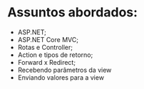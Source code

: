 <h1>Assuntos abordados:</h1>
<ul>  
  <li>ASP.NET;</li>
  <li>ASP.NET Core MVC;</li>
  <li>Rotas e Controller;</li> 
  <li>Action e tipos de retorno;</li> 
  <li>Forward x Redirect;</li>
  <li>Recebendo parâmetros da view</li>
  <li>Enviando valores para a view</li>
</ul>
